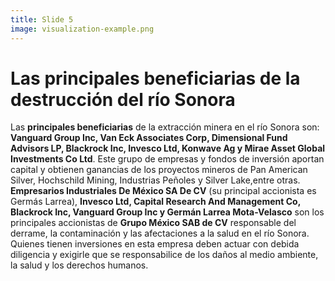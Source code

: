 ```yaml
---
title: Slide 5
image: visualization-example.png
---
```


# Las principales beneficiarias de la destrucción del río Sonora

Las **principales beneficiarias** de la extracción minera en el río Sonora son: **Vanguard Group Inc, Van Eck Associates Corp, Dimensional Fund Advisors LP, Blackrock Inc, Invesco Ltd, Konwave Ag y Mirae Asset Global Investments Co Ltd**. Este grupo de empresas y fondos de inversión aportan capital y obtienen ganancias de los proyectos mineros de Pan American Silver, Hochschild Mining, Industrias Peñoles y Silver Lake,entre otras. **Empresarios Industriales De México SA De CV** (su principal accionista es Germás Larrea), **Invesco Ltd, Capital Research And Management Co, Blackrock Inc, Vanguard Group Inc y Germán Larrea Mota-Velasco** son los principales accionistas de **Grupo México SAB de CV** responsable del derrame, la contaminación y las afectaciones a la salud en el río Sonora. Quienes tienen inversiones en esta empresa deben actuar con debida diligencia y exigirle que se responsabilice de los daños al medio ambiente, la salud y los derechos humanos.
